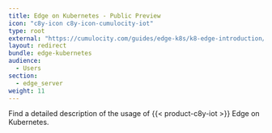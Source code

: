 ```yaml
---
title: Edge on Kubernetes - Public Preview
icon: "c8y-icon c8y-icon-cumulocity-iot"
type: root
external: "https://cumulocity.com/guides/edge-k8s/k8-edge-introduction/"
layout: redirect
bundle: edge-kubernetes
audience:
  - Users
section:
  - edge_server
weight: 11
---
```


Find a detailed description of the usage of {{< product-c8y-iot >}} Edge on Kubernetes.
